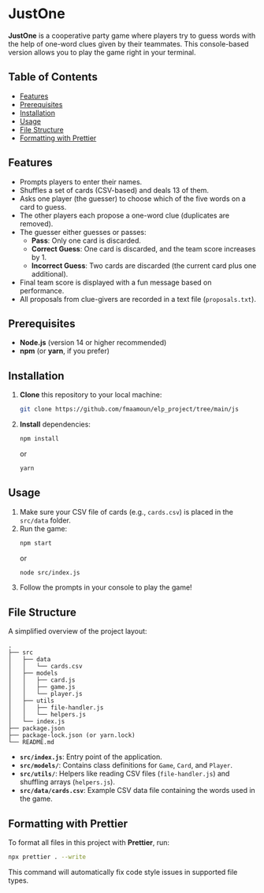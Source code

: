 
# JustOne

**JustOne** is a cooperative party game where players try to guess words with the help of one-word clues given by their teammates. This console-based version allows you to play the game right in your terminal.

## Table of Contents
- [Features](#features)
- [Prerequisites](#prerequisites)
- [Installation](#installation)
- [Usage](#usage)
- [File Structure](#file-structure)
- [Formatting with Prettier](#formatting-with-prettier)
## Features
- Prompts players to enter their names.
- Shuffles a set of cards (CSV-based) and deals 13 of them.
- Asks one player (the guesser) to choose which of the five words on a card to guess.
- The other players each propose a one-word clue (duplicates are removed).
- The guesser either guesses or passes:
  - **Pass**: Only one card is discarded.
  - **Correct Guess**: One card is discarded, and the team score increases by 1.
  - **Incorrect Guess**: Two cards are discarded (the current card plus one additional).
- Final team score is displayed with a fun message based on performance.
- All proposals from clue-givers are recorded in a text file (`proposals.txt`).

## Prerequisites
- **Node.js** (version 14 or higher recommended)
- **npm** (or **yarn**, if you prefer)

## Installation
1. **Clone** this repository to your local machine:
   ```bash
   git clone https://github.com/fmaamoun/elp_project/tree/main/js
   ```

2. **Install** dependencies:
   ```bash
   npm install
   ```
   or
   ```bash
   yarn
   ```

## Usage
1. Make sure your CSV file of cards (e.g., `cards.csv`) is placed in the `src/data` folder.
2. Run the game:
   ```bash
   npm start
   ```
   or
   ```bash
   node src/index.js
   ```
3. Follow the prompts in your console to play the game!

## File Structure
A simplified overview of the project layout:
```
.
├── src
│   ├── data
│   │   └── cards.csv
│   ├── models
│   │   ├── card.js
│   │   ├── game.js
│   │   └── player.js
│   ├── utils
│   │   ├── file-handler.js
│   │   └── helpers.js
│   └── index.js
├── package.json
├── package-lock.json (or yarn.lock)
└── README.md
```

- **`src/index.js`**: Entry point of the application.  
- **`src/models/`**: Contains class definitions for `Game`, `Card`, and `Player`.  
- **`src/utils/`**: Helpers like reading CSV files (`file-handler.js`) and shuffling arrays (`helpers.js`).  
- **`src/data/cards.csv`**: Example CSV data file containing the words used in the game.

## Formatting with Prettier
To format all files in this project with **Prettier**, run:
```bash
npx prettier . --write
```
This command will automatically fix code style issues in supported file types.
